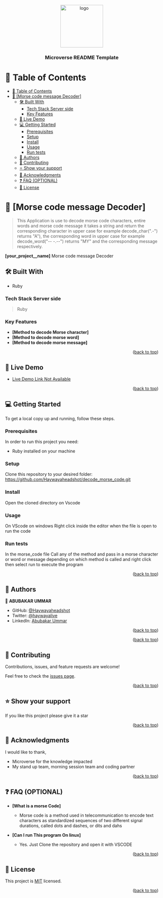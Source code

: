 <a name="readme-top"></a>

<!--
HOW TO USE:
This is an example of how you may give instructions on setting up your project locally.

Modify this file to match your project and remove sections that don't apply.

REQUIRED SECTIONS:
- Table of Contents
- About the Project
  - Built With
  - Live Demo
- Getting Started
- Authors
- Future Features
- Contributing
- Show your support
- Acknowledgements
- License

OPTIONAL SECTIONS:
- FAQ

After you're finished please remove all the comments and instructions!
-->

<div align="center">
  <!-- You are encouraged to replace this logo with your own! Otherwise you can also remove it. -->
  <img src="murple_logo.png" alt="logo" width="140"  height="auto" />
  <br/>

  <h3><b>Microverse README Template</b></h3>

</div>

<!-- TABLE OF CONTENTS -->

# 📗 Table of Contents

- [📗 Table of Contents](#-table-of-contents)
- [📖 \[Morse code message Decoder\] ](#-morse-code-message-decoder-)
  - [🛠 Built With ](#-built-with-)
    - [Tech Stack Server side](#tech-stack-server-side)
    - [Key Features ](#key-features-)
  - [🚀 Live Demo ](#-live-demo-)
  - [💻 Getting Started ](#-getting-started-)
    - [Prerequisites](#prerequisites)
    - [Setup](#setup)
    - [Install](#install)
    - [Usage](#usage)
    - [Run tests](#run-tests)
  - [👥 Authors ](#-authors-)
  - [🤝 Contributing ](#-contributing-)
  - [⭐️ Show your support ](#️-show-your-support-)
  - [🙏 Acknowledgments ](#-acknowledgments-)
  - [❓ FAQ (OPTIONAL) ](#-faq-optional-)
  - [📝 License ](#-license-)

<!-- PROJECT DESCRIPTION -->

# 📖 [Morse code message Decoder] <a name="about-project"></a>

> This Application is use to decode morse code characters, entire words and morse code message it takes a string and return the corresponding character in upper case for example decode_char(".-") returns "A"), the corresponding word in upper case for example decode_word("-- -.--") returns "MY" and the corresponding message respectively.

**[your_project__name]** Morse code message Decoder
## 🛠 Built With <a name="built-with"></a>
- Ruby

### Tech Stack <a name="tech-stack">Server side</a>

> Ruby

<!-- Features -->

### Key Features <a name="key-features"></a>

- **[Method to decode Morse character]**
- **[Method to decode morse word]**
- **[Method to decode morse message]**

<p align="right">(<a href="#readme-top">back to top</a>)</p>

<!-- LIVE DEMO -->

## 🚀 Live Demo <a name="live-demo"></a>

- [Live Demo Link Not Available]()

<p align="right">(<a href="#readme-top">back to top</a>)</p>

<!-- GETTING STARTED -->

## 💻 Getting Started <a name="getting-started"></a>

To get a local copy up and running, follow these steps.

### Prerequisites

In order to run this project you need:
- Ruby installed on your machine

<!--
Example command:

```sh
 gem install rails
```
 -->

### Setup

Clone this repository to your desired folder: https://github.com/Haywayaheadshot/decode_morse_code.git

<!--
Example commands:

```sh
  cd my-folder
  git clone git@github.com:myaccount/my-project.git
```
--->

### Install

Open the cloned directory on Vscode

<!--
Example command:

```sh
  cd my-project
  gem install
```
--->

### Usage

 On VScode on windows Right click inside the editor when the file is open to run the code

<!--
Example command:

```sh
  rails server
```
--->

### Run tests

In the morse_code file Call any of the method and pass in a morse character or word or message depending on which method is called and right click then select run to execute the program

<!--
Example command:

```sh
  bin/rails test test/models/article_test.rb
```
--->

<p align="right">(<a href="#readme-top">back to top</a>)</p>

<!-- AUTHORS -->

## 👥 Authors <a name="authors"></a>

👤 **ABUBAKAR UMMAR**

- GitHub: [@Haywayaheadshot](https://github.com/Haywayaheadshot)
- Twitter: [@haywayalive](https://twitter.com/haywayalive)
- LinkedIn: [Abubakar Ummar](https://www.linkedin.com/in/abubakar-ummar/)
  

<p align="right">(<a href="#readme-top">back to top</a>)</p>

<p align="right">(<a href="#readme-top">back to top</a>)</p>

<!-- CONTRIBUTING -->

## 🤝 Contributing <a name="contributing"></a>

Contributions, issues, and feature requests are welcome!

Feel free to check the [issues page](../../issues/).

<p align="right">(<a href="#readme-top">back to top</a>)</p>

<!-- SUPPORT -->

## ⭐️ Show your support <a name="support"></a>

If you like this project please give it a star

<p align="right">(<a href="#readme-top">back to top</a>)</p>

<!-- ACKNOWLEDGEMENTS -->

## 🙏 Acknowledgments <a name="acknowledgements"></a>
I would like to thank,
- Microverse for the knowledge impacted
- My stand up team, morning session team and coding partner

<p align="right">(<a href="#readme-top">back to top</a>)</p>

<!-- FAQ (optional) -->

## ❓ FAQ (OPTIONAL) <a name="faq"></a>

- **[What is a morse Code]**

  - Morse code is a method used in telecommunication to encode text characters as standardized sequences of two different signal durations, called dots and dashes, or dits and dahs

- **[Can I run This program On linux]**

  - Yes. Just Clone the repository and open it with VSCODE 

<p align="right">(<a href="#readme-top">back to top</a>)</p>

<!-- LICENSE -->

## 📝 License <a name="license"></a>

This project is [MIT](./MIT.md) licensed.

<p align="right">(<a href="#readme-top">back to top</a>)</p>